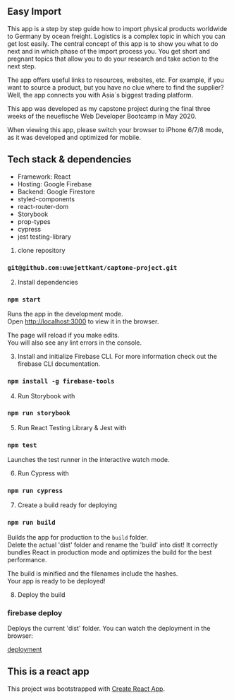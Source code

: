 ## Easy Import

This app is a step by step guide how to import physical products worldwide to Germany by ocean freight. Logistics is a complex topic in which you can get lost easily. The central concept of this app is to show you what to do next and in which phase of the import process you. You get short and pregnant topics that allow you to do your research and take action to the next step.

The app offers useful links to resources, websites, etc. For example, if you want to source a product, but you have no clue where to find the supplier? Well, the app connects you with Asia`s biggest trading platform.

This app was developed as my capstone project during the final three weeks of the neuefische Web Developer Bootcamp in May 2020.

When viewing this app, please switch your browser to iPhone 6/7/8 mode, as it was developed and optimized for mobile.

## Tech stack & dependencies

- Framework: React
- Hosting: Google Firebase
- Backend: Google Firestore
- styled-components
- react-router-dom
- Storybook
- prop-types
- cypress
- jest testing-library

1. clone repository

### `git@github.com:uwejettkant/captone-project.git`

2. Install dependencies

### `npm start`

Runs the app in the development mode.<br />
Open [http://localhost:3000](http://localhost:3000) to view it in the browser.

The page will reload if you make edits.<br />
You will also see any lint errors in the console.

3. Install and initialize Firebase CLI. For more information check out the firebase CLI documentation.

### `npm install -g firebase-tools`

4. Run Storybook with

### `npm run storybook`

5. Run React Testing Library & Jest with

### `npm test`

Launches the test runner in the interactive watch mode.<br />

6. Run Cypress with

### `npm run cypress`

7. Create a build ready for deploying

### `npm run build`

Builds the app for production to the `build` folder.<br />
Delete the actual 'dist' folder and rename the 'build' into dist!
It correctly bundles React in production mode and optimizes the build for the best performance.

The build is minified and the filenames include the hashes.<br />
Your app is ready to be deployed!

8. Deploy the build

### firebase deploy

Deploys the current 'dist' folder. You can watch the deployment in the browser:

[deployment](https://https://import-ganz-einfach-b9ac3.web.app/)

## This is a react app

This project was bootstrapped with [Create React App](https://github.com/facebook/create-react-app).
